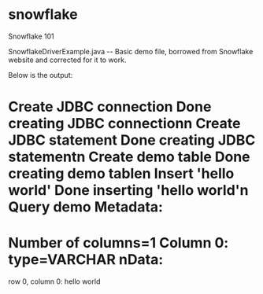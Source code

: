 # snowflake
Snowflake 101

SnowflakeDriverExample.java -- Basic demo file, borrowed from Snowflake website
and corrected for it to work.

Below is the output:

Create JDBC connection
Done creating JDBC connectionn
Create JDBC statement
Done creating JDBC statementn
Create demo table
Done creating demo tablen
Insert 'hello world'
Done inserting 'hello world'n
Query demo
Metadata:
================================
Number of columns=1
Column 0: type=VARCHAR
nData:
================================
row 0, column 0: hello world
